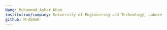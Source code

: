 ```yaml
---
Name: Muhammad Ashar Khan
institution/company: University of Engineering and Technology, Lahore
github: M-ASHaR
---
```

